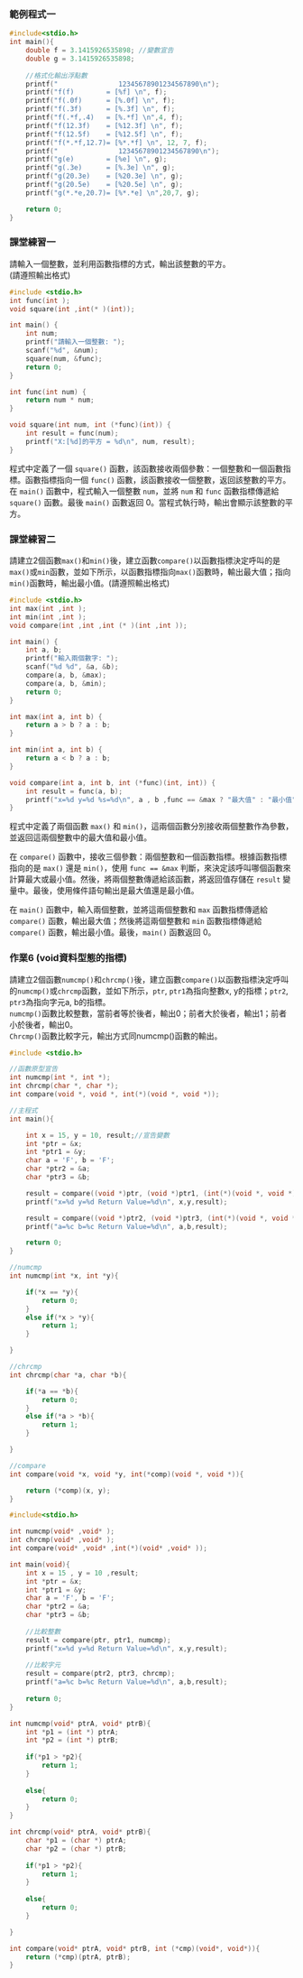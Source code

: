 ### 範例程式一
```c
#include<stdio.h>
int main(){
	double f = 3.1415926535898; //變數宣告 
	double g = 3.1415926535898;
	
	//格式化輸出浮點數
	printf("               12345678901234567890\n");
	printf("f(f)        = [%f] \n", f);
	printf("f(.0f)      = [%.0f] \n", f);
	printf("f(.3f)      = [%.3f] \n", f);
	printf("f(.*f,.4)   = [%.*f] \n",4, f);
	printf("f(12.3f)    = [%12.3f] \n", f);
	printf("f(12.5f)    = [%12.5f] \n", f);
	printf("f(*.*f,12.7)= [%*.*f] \n", 12, 7, f); 
	printf("               12345678901234567890\n");
	printf("g(e)        = [%e] \n", g);
	printf("g(.3e)      = [%.3e] \n", g);
	printf("g(20.3e)    = [%20.3e] \n", g);
	printf("g(20.5e)    = [%20.5e] \n", g);
	printf("g(*.*e,20.7)= [%*.*e] \n",20,7, g);

	return 0;
} 
```

### 課堂練習一
請輸入一個整數，並利用函數指標的方式，輸出該整數的平方。  
(請遵照輸出格式)  
```c
#include <stdio.h>
int func(int );
void square(int ,int(* )(int));

int main() {
    int num;
    printf("請輸入一個整數: ");
    scanf("%d", &num);
    square(num, &func);
    return 0;
}

int func(int num) {
    return num * num;
}

void square(int num, int (*func)(int)) {
    int result = func(num);
    printf("X:[%d]的平方 = %d\n", num, result);
}

```
程式中定義了一個 `square()` 函數，該函數接收兩個參數：一個整數和一個函數指標。函數指標指向一個 `func()` 函數，該函數接收一個整數，返回該整數的平方。  
在 `main()` 函數中，程式輸入一個整數 `num`，並將 `num` 和 `func` 函數指標傳遞給 `square()` 函數。最後 `main()` 函數返回 0。當程式執行時，輸出會顯示該整數的平方。

### 課堂練習二
請建立2個函數`max()`和`min()`後，建立函數`compare()`以函數指標決定呼叫的是`max()`或`min`函數，並如下所示，以函數指標指向`max()`函數時，輸出最大值；指向`min()`函數時，輸出最小值。(請遵照輸出格式)  
```c
#include <stdio.h>
int max(int ,int );
int min(int ,int );
void compare(int ,int ,int (* )(int ,int ));

int main() {
    int a, b;
    printf("輸入兩個數字: ");
    scanf("%d %d", &a, &b);
    compare(a, b, &max);
    compare(a, b, &min);
    return 0;
}

int max(int a, int b) {
    return a > b ? a : b;  
}

int min(int a, int b) {
    return a < b ? a : b;
}

void compare(int a, int b, int (*func)(int, int)) {
    int result = func(a, b);
    printf("x=%d y=%d %s=%d\n", a , b ,func == &max ? "最大值" : "最小值", result);
}

```
程式中定義了兩個函數 `max()` 和 `min()`，這兩個函數分別接收兩個整數作為參數，並返回這兩個整數中的最大值和最小值。

在 `compare()` 函數中，接收三個參數：兩個整數和一個函數指標。根據函數指標指向的是 `max()` 還是 `min()`，使用 `func == &max` 判斷，來決定該呼叫哪個函數來計算最大或最小值。然後，將兩個整數傳遞給該函數，將返回值存儲在 `result` 變量中。最後，使用條件語句輸出是最大值還是最小值。

在 `main()` 函數中，輸入兩個整數，並將這兩個整數和 `max` 函數指標傳遞給 `compare()` 函數，輸出最大值；然後將這兩個整數和 `min` 函數指標傳遞給 `compare()` 函數，輸出最小值。最後，`main()` 函數返回 0。


### 作業6 (void資料型態的指標)
請建立2個函數`numcmp()`和`chrcmp()`後，建立函數`compare()`以函數指標決定呼叫的`numcmp()`或`chrcmp`函數，並如下所示，`ptr`, `ptr1`為指向整數x, y的指標；`ptr2`, `ptr3`為指向字元a, b的指標。  
`numcmp()`函數比較整數，當前者等於後者，輸出0；前者大於後者，輸出1；前者小於後者，輸出0。  
`Chrcmp()`函數比較字元，輸出方式同numcmp()函數的輸出。  
```c
#include <stdio.h>

//函數原型宣告
int numcmp(int *, int *);
int chrcmp(char *, char *);
int compare(void *, void *, int(*)(void *, void *));

//主程式
int main(){

    int x = 15, y = 10, result;//宣告變數
    int *ptr = &x;
    int *ptr1 = &y;
    char a = 'F', b = 'F';
    char *ptr2 = &a;
    char *ptr3 = &b;

    result = compare((void *)ptr, (void *)ptr1, (int(*)(void *, void *))numcmp);//numcmp函數呼叫
    printf("x=%d y=%d Return Value=%d\n", x,y,result);

    result = compare((void *)ptr2, (void *)ptr3, (int(*)(void *, void *))chrcmp);//chrcmp函數呼叫
    printf("a=%c b=%c Return Value=%d\n", a,b,result);

    return 0;
}

//numcmp
int numcmp(int *x, int *y){

    if(*x == *y){
        return 0;
    }
    else if(*x > *y){
        return 1;
    }

}

//chrcmp
int chrcmp(char *a, char *b){

    if(*a == *b){
        return 0;
    }
    else if(*a > *b){
        return 1;
    }

}

//compare
int compare(void *x, void *y, int(*comp)(void *, void *)){

    return (*comp)(x, y);
}

```

```c
#include<stdio.h>

int numcmp(void* ,void* );
int chrcmp(void* ,void* );
int compare(void* ,void* ,int(*)(void* ,void* ));

int main(void){
    int x = 15 , y = 10 ,result;
    int *ptr = &x;
    int *ptr1 = &y;
    char a = 'F', b = 'F';
    char *ptr2 = &a;
    char *ptr3 = &b;
    
    //比較整數
    result = compare(ptr, ptr1, numcmp);
    printf("x=%d y=%d Return Value=%d\n", x,y,result);
    
    //比較字元
    result = compare(ptr2, ptr3, chrcmp);
    printf("a=%c b=%c Return Value=%d\n", a,b,result);
    
    return 0;
}

int numcmp(void* ptrA, void* ptrB){
    int *p1 = (int *) ptrA;
    int *p2 = (int *) ptrB;
    
    if(*p1 > *p2){
        return 1;
    }
    
    else{
        return 0;
    }
}

int chrcmp(void* ptrA, void* ptrB){
    char *p1 = (char *) ptrA;
    char *p2 = (char *) ptrB;
    
    if(*p1 > *p2){
        return 1;
    }
    
    else{
        return 0;
    }

}

int compare(void* ptrA, void* ptrB, int (*cmp)(void*, void*)){
    return (*cmp)(ptrA, ptrB);
}

```
